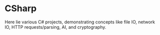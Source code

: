 # CSharp

Here lie various C# projects, demonstrating concepts like file IO, network IO, HTTP requests/parsing, AI, and cryptography.
